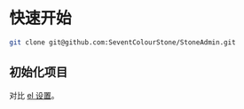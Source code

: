 # 快速开始


```bash
git clone git@github.com:SeventColourStone/StoneAdmin.git

```

## 初始化项目





对比 [el 设置](zh-cn/configuration.md#el)。
